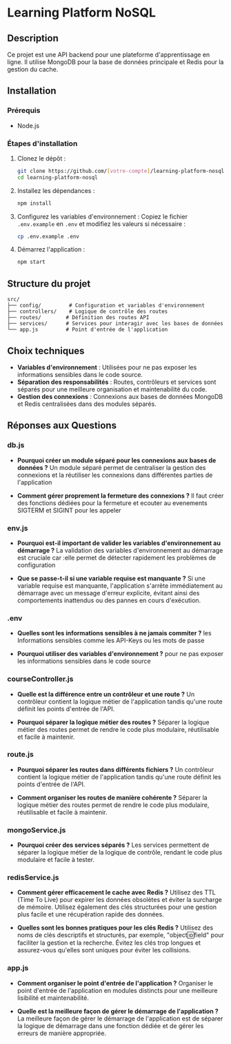 # Learning Platform NoSQL

## Description
Ce projet est une API backend pour une plateforme d'apprentissage en ligne. Il utilise MongoDB pour la base de données principale et Redis pour la gestion du cache.

## Installation

### Prérequis
- Node.js

### Étapes d'installation
1. Clonez le dépôt :
   ```bash
   git clone https://github.com/[votre-compte]/learning-platform-nosql
   cd learning-platform-nosql
   ```

2. Installez les dépendances :
   ```bash
   npm install
   ```

3. Configurez les variables d'environnement :
   Copiez le fichier `.env.example` en `.env` et modifiez les valeurs si nécessaire :
   ```bash
   cp .env.example .env
   ```


4. Démarrez l'application :
   ```bash
   npm start
   ```

## Structure du projet
```
src/
├── config/         # Configuration et variables d'environnement
├── controllers/    # Logique de contrôle des routes
├── routes/        # Définition des routes API
├── services/      # Services pour interagir avec les bases de données
└── app.js         # Point d'entrée de l'application
```

## Choix techniques
- **Variables d'environnement** : Utilisées pour ne pas exposer les informations sensibles dans le code source.
- **Séparation des responsabilités** : Routes, contrôleurs et services sont séparés pour une meilleure organisation et maintenabilité du code.
- **Gestion des connexions** : Connexions aux bases de données MongoDB et Redis centralisées dans des modules séparés.


## Réponses aux Questions

### db.js

- **Pourquoi créer un module séparé pour les connexions aux bases de données ?**
Un module séparé permet de centraliser la gestion des connexions et la réutiliser les connexions dans différentes parties de l'application

- **Comment gérer proprement la fermeture des connexions ?**
Il faut créer des fonctions dédiées pour la fermeture et ecouter au evenements SIGTERM et SIGINT pour les appeler

### env.js

- **Pourquoi est-il important de valider les variables d'environnement au démarrage ?**
La validation des variables d'environnement au démarrage est cruciale car :elle permet de détecter rapidement les problèmes de configuration

- **Que se passe-t-il si une variable requise est manquante ?**
Si une variable requise est manquante, l'application s'arrête immédiatement au démarrage avec un message d'erreur explicite, évitant ainsi des comportements inattendus ou des pannes en cours d'exécution.

### .env

- **Quelles sont les informations sensibles à ne jamais commiter ?**
les Informations sensibles comme les API-Keys ou les mots de passe

- **Pourquoi utiliser des variables d'environnement ?**
pour ne pas exposer les informations sensibles dans le code source

### courseController.js

- **Quelle est la différence entre un contrôleur et une route ?**
Un contrôleur contient la logique métier de l'application tandis qu'une route définit les points d'entrée de l'API.

- **Pourquoi séparer la logique métier des routes ?**
Séparer la logique métier des routes permet de rendre le code plus modulaire, réutilisable et facile à maintenir.

### route.js

- **Pourquoi séparer les routes dans différents fichiers ?**
Un contrôleur contient la logique métier de l'application tandis qu'une route définit les points d'entrée de l'API.

- **Comment organiser les routes de manière cohérente ?**
Séparer la logique métier des routes permet de rendre le code plus modulaire, réutilisable et facile à maintenir.

### mongoService.js

- **Pourquoi créer des services séparés ?**
Les services permettent de séparer la logique métier de la logique de contrôle, rendant le code plus modulaire et facile à tester.

### redisService.js

- **Comment gérer efficacement le cache avec Redis ?**
Utilisez des TTL (Time To Live) pour expirer les données obsolètes et éviter la surcharge de mémoire. Utilisez également des clés structurées pour une gestion plus facile et une récupération rapide des données.

- **Quelles sont les bonnes pratiques pour les clés Redis ?**
Utilisez des noms de clés descriptifs et structurés, par exemple, "object:id:field" pour faciliter la gestion et la recherche. Évitez les clés trop longues et assurez-vous qu'elles sont uniques pour éviter les collisions.

### app.js

- **Comment organiser le point d'entrée de l'application ?**
Organiser le point d'entrée de l'application en modules distincts pour une meilleure lisibilité et maintenabilité.

- **Quelle est la meilleure façon de gérer le démarrage de l'application ?**
La meilleure façon de gérer le démarrage de l'application est de séparer la logique de démarrage dans une fonction dédiée et de gérer les erreurs de manière appropriée.
